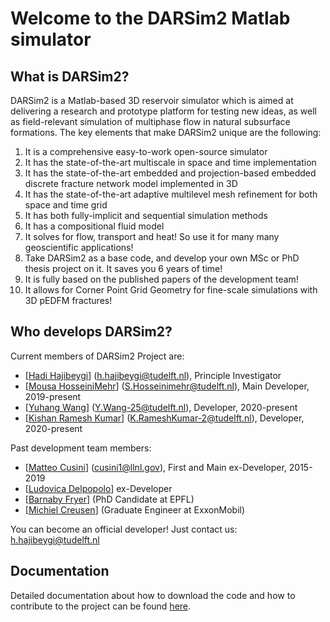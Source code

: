 # Welcome to the DARSim2 Matlab simulator

## What is DARSim2?
DARSim2 is a Matlab-based 3D reservoir simulator which is aimed at delivering a research and prototype platform for testing new ideas, as well as field-relevant simulation of multiphase flow in natural subsurface formations. 
The key elements that make DARSim2 unique are the following:
1.  It is a comprehensive easy-to-work open-source simulator
2.  It has the state-of-the-art multiscale in space and time implementation
3.  It has the state-of-the-art embedded and projection-based embedded discrete fracture network model implemented in 3D
4.  It has the state-of-the-art adaptive multilevel mesh refinement for both space and time grid
5.  It has both fully-implicit and sequential simulation methods
6.  It has a compositional fluid model
7.  It solves for flow, transport and heat! So use it for many many geoscientific applications!
8.  Take DARSim2 as a base code, and develop your own MSc or PhD thesis project on it. It saves you 6 years of time!
9.  It is fully based on the published papers of the development team!
10. It allows for Corner Point Grid Geometry for fine-scale simulations with 3D pEDFM fractures!

## Who develops DARSim2?
Current members of DARSim2 Project are:
*  [[Hadi Hajibeygi](https://www.tudelft.nl/en/ceg/about-faculty/departments/geoscience-engineering/sections/reservoir-engineering/staff/academic-staff/dr-h-hadi-hajibeygi/)] (h.hajibeygi@tudelft.nl), Principle Investigator
*  [[Mousa HosseiniMehr](https://www.linkedin.com/in/mousa-hosseinimehr-414077b5/)] (S.Hosseinimehr@tudelft.nl), Main Developer, 2019-present
*  [[Yuhang Wang](https://www.linkedin.com/in/yuhang-wang-b72b8093/)] (Y.Wang-25@tudelft.nl),  Developer, 2020-present
* [[Kishan Ramesh Kumar](https://www.linkedin.com/in/kishan-ramesh-kumar-b27999a0/)] (K.RameshKumar-2@tudelft.nl),  Developer, 2020-present

Past development team members:
*  [[Matteo Cusini](https://www.linkedin.com/in/matteo-cusini-7654b7129/)] (cusini1@llnl.gov), First and Main ex-Developer, 2015-2019
*  [[Ludovica Delpopolo](https://www.linkedin.com/in/ludovica-delpopolo-carciopolo-a61213117/)] ex-Developer
*  [[Barnaby Fryer](https://www.linkedin.com/in/barnabyfryer/)] (PhD Candidate at EPFL)
*  [[Michiel Creusen](https://www.linkedin.com/in/michielcreusen/)] (Graduate Engineer at ExxonMobil)

You can become an official developer! Just contact us: h.hajibeygi@tudelft.nl

## Documentation

Detailed documentation about how to download the code and how to contribute to the project can be found [here](https://gitlab.com/darsim/src/wikis/home). 

